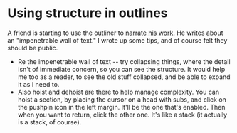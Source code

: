 # Using structure in outlines
A friend is starting to use the outliner to <a href="http://scripting.com/stories/2009/08/09/narrateYourWork.html">narrate his work</a>. He writes about an "impenetrable wall of text." I wrote up some tips, and of course felt they should be public. 
* Re the impenetrable wall of text -- try collapsing things, where the detail isn't of immediate concern, so you can see the structure. It would help me too as a reader, to see the old stuff collapsed, and be able to expand it as I need to. 
* Also hoist and dehoist are there to help manage complexity. You can hoist a section, by placing the cursor on a head with subs, and click on the pushpin icon in the left margin. It'll be the one that's enabled. Then when you want to return, click the other one. It's like a stack (it actually is a stack, of course).

